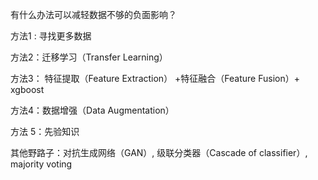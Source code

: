 有什么办法可以减轻数据不够的负面影响？

方法1 : 寻找更多数据

方法2：迁移学习（Transfer Learning）

方法3： 特征提取（Feature Extraction） +特征融合（Feature Fusion）+ xgboost

方法4：数据增强（Data Augmentation）

方法 5：先验知识

其他野路子：对抗生成网络（GAN）, 级联分类器（Cascade of classifier）, majority voting